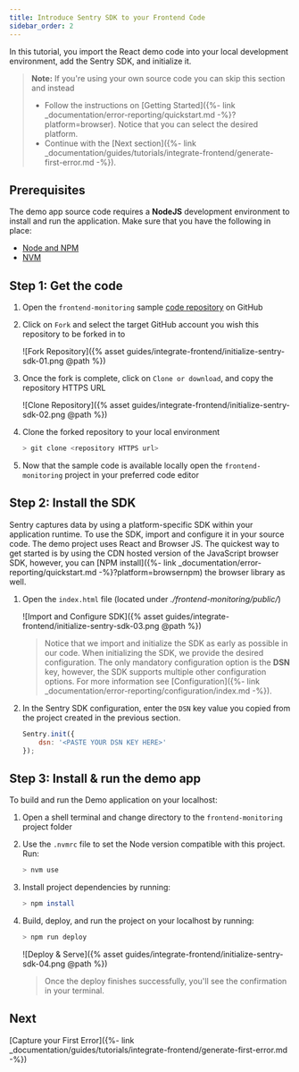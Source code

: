 ```yaml
---
title: Introduce Sentry SDK to your Frontend Code
sidebar_order: 2
---
```


In this tutorial, you import the React demo code into your local development environment, add the Sentry SDK, and initialize it.

> **Note:** If you're using your own source code you can skip this section and instead
>
> * Follow the instructions on [Getting Started]({%- link _documentation/error-reporting/quickstart.md -%}?platform=browser). Notice that you can select the desired platform.
> * Continue with the [Next section]({%- link _documentation/guides/tutorials/integrate-frontend/generate-first-error.md -%}).

## Prerequisites

The demo app source code requires a **NodeJS** development environment to install and run the application. Make sure that you have the following in place:

- [Node and NPM](https://nodejs.org/en/)
- [NVM](https://github.com/nvm-sh/nvm)

## Step 1: Get the code

1. Open the `frontend-monitoring` sample [code repository](https://github.com/sentry-tutorials/frontend-monitoring) on GitHub

2. Click on `Fork` and select the target GitHub account you wish this repository to be forked in to

    ![Fork Repository]({% asset guides/integrate-frontend/initialize-sentry-sdk-01.png @path %})

3. Once the fork is complete, click on `Clone or download`, and copy the repository HTTPS URL

    ![Clone Repository]({% asset guides/integrate-frontend/initialize-sentry-sdk-02.png @path %})

4. Clone the forked repository to your local environment

    ```bash
    > git clone <repository HTTPS url>
    ```

5. Now that the sample code is available locally open the `frontend-monitoring` project in your preferred code editor

## Step 2: Install the SDK

Sentry captures data by using a platform-specific SDK within your application runtime. To use the SDK, import and configure it in your source code. The demo project uses React and Browser JS. The quickest way to get started is by using the CDN hosted version of the JavaScript browser SDK, however, you can [NPM install]({%- link _documentation/error-reporting/quickstart.md -%}?platform=browsernpm) the browser library as well.

1. Open the `index.html` file (located under _./frontend-monitoring/public/_)

    ![Import and Configure SDK]({% asset guides/integrate-frontend/initialize-sentry-sdk-03.png @path %})

    > Notice that we import and initialize the SDK as early as possible in our code. When initializing the SDK, we provide the desired configuration. The only mandatory configuration option is the **DSN** key, however, the SDK supports multiple other configuration options. For more information see [Configuration]({%- link _documentation/error-reporting/configuration/index.md -%}).

2. In the Sentry SDK configuration, enter the `DSN` key value you copied from the project created in the previous section.

    ```javascript
    Sentry.init({
        dsn: '<PASTE YOUR DSN KEY HERE>'
    });
    ```

## Step 3: Install & run the demo app

To build and run the Demo application on your localhost:

1. Open a shell terminal and change directory to the `frontend-monitoring` project folder

2. Use the `.nvmrc` file to set the Node version compatible with this project. Run:

    ```bash
    > nvm use
    ```

3. Install project dependencies by running:

    ```bash
    > npm install
    ```

4. Build, deploy, and run the project on your localhost by running:

    ```bash
    > npm run deploy
    ```

    ![Deploy & Serve]({% asset guides/integrate-frontend/initialize-sentry-sdk-04.png @path %})
    > Once the deploy finishes successfully, you'll see the confirmation in your terminal.

## Next

[Capture your First Error]({%- link _documentation/guides/tutorials/integrate-frontend/generate-first-error.md -%})
